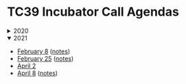 TC39 Incubator Call Agendas
===========================

<details>
<summary>2020</summary>
  
- [April 14](./2020/04-14.md) ([notes](./notes/2020/04-14.md))
- [April 27](./2020/04-27.md) ([notes](./notes/2020/04-28.md))
- [May 12](./2020/05-12.md) ([notes](./notes/2020/05-12.md))
- [May 26](./2020/05-26.md) ([notes](./notes/2020/05-12.md))
- [June 28](./2020/06-16.md) ([notes](./notes/2020/06-16.md))
- [June 30](./2020/06-30.md) ([notes](./notes/2020/06-30.md))
- [July 31](./2020/07-31.md) ([notes](./notes/2020/07-31.md))
- [August 10](./2020/08-10.md) ([notes](./notes/2020/08-10.md))
- [August 24](./2020/08-24.md) ([notes](./notes/2020/08-24.md))
- [September 10](./2020/09-10.md) ([notes](./notes/2020/09-10.md))
- [October 6](./2020/10-06.md) ([notes](./notes/2020/10-06.md))
- [October 21](./2020/10-21.md) ([notes](./notes/2020/10-21.md))
- [November 2](./2020/11-02.md) ([notes](./notes/2020/11-02.md))
- [December 3](./2020/12-03.md) ([notes](./notes/2020/12-03.md))
- [December 14](./2020/12-14.md) ([notes](./notes/2020/12-14.md))

</details>

<details open>
<summary>2021</summary>

- [February 8](./2021/02-08.md) ([notes](./notes/2021/02-08.md))
- [February 25](./2021/02-25.md) ([notes](./notes/2021/02-25.md))
- [April 2](./2021/04-02.md)
- [April 8](./2021/04-08.md) ([notes](./notes/2021/04-08.md))

</details>

